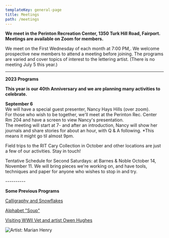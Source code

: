 ```yaml
---
templateKey: general-page
title: Meetings
path: /meetings
---
```

**We meet in the Perinton Recreation Center, 1350 Turk Hill Road, Fairport. Meetings are available on Zoom for members.**

We meet on the First Wednesday of each month at 7:00 PM,. We welcome prospective new members to attend a meeting before joining. The programs are varied and cover topics of interest to the lettering artist. (There is no meeting July 5 this year.)

- - -

**2023 Programs**

**This year is our 40th Anniversary and we are planning many activities to celebrate.**

**September 6**\
We will have a special guest presenter, Nancy Hays Hills (over zoom).\
For those who wish to be together, we'll meet at the Perinton Rec. Center Rm 204 and have a screen to view Nancy's presentation. \
The meeting will start at 7- and after an introduction, Nancy will show her journals and share stories for about an hour, with Q & A following. *This means it might go til almost 9pm. 

Field trips to the RIT Cary Collection in October and other locations are just a few of our activities. Stay in touch!

Tentative Schedule for Second Saturdays: at Barnes & Noble October 14, November 11. We will bring pieces we're working on, and have tools, techniques and paper for anyone who wishes to stop in and try.

\----------

**Some Previous Programs**

[Calligraphy and Snowflakes](../february-meeting) 

[Alphabet "Soup"](../march-meeting)

[Visiting WWII Vet and artist Owen Hughes](../april-meeting)  

![Artist: Marian Henry](/img/marianh_resistentialism.jpg)
